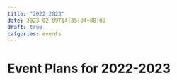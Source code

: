 ```yaml
---
title: "2022 2023"
date: 2023-02-09T14:35:04+08:00
draft: true
catgories: events
---
```

# Event Plans for 2022-2023

